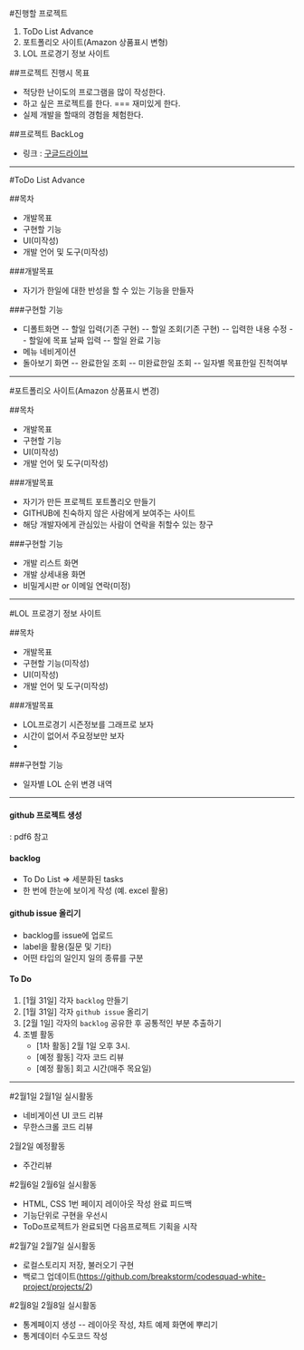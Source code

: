 #진행할 프로젝트
 1. ToDo List Advance
 2. 포트폴리오 사이트(Amazon 상품표시 변형)
 3. LOL 프로경기 정보 사이트

##프로젝트 진행시 목표  
 - 적당한 난이도의 프로그램을 많이 작성한다.
 - 하고 싶은 프로젝트를 한다. === 재미있게 한다.
 - 실제 개발을 할때의 경험을 체험한다. 

##프로젝트 BackLog
 - 링크 : [구글드라이브](https://docs.google.com/spreadsheets/d/1CuQO75AM2gPup-clRXhXNKwjIfEfa1CMokcL6Pw3awU/edit?usp=sharing)
 
----
   
#ToDo List Advance

##목차
  - 개발목표
  - 구현할 기능
  - UI(미작성)
  - 개발 언어 및 도구(미작성) 

###개발목표
  - 자기가 한일에 대한 반성을 할 수 있는 기능을 만들자

###구현할 기능
  - 디폴트화면
  -- 할일 입력(기존 구현)
  -- 할일 조회(기존 구현)
  -- 입력한 내용 수정
  -- 할일에 목표 날짜 입력
  -- 할일 완료 기능
  - 메뉴 네비게이션
  - 돌아보기 화면
  -- 완료한일 조회
  -- 미완료한일 조회
  -- 일자별 목표한일 진척여부 

----







#포트폴리오 사이트(Amazon 상품표시 변경)

##목차
  - 개발목표
  - 구현할 기능
  - UI(미작성)
  - 개발 언어 및 도구(미작성) 

###개발목표
  - 자기가 만든 프로젝트 포트폴리오 만들기
  - GITHUB에 친숙하지 않은 사람에게 보여주는 사이트
  - 해당 개발자에게 관심있는 사람이 연락을 취할수 있는 창구

###구현할 기능
  - 개발 리스트 화면
  - 개발 상세내용 화면
  - 비밀게시판 or 이메일 연락(미정)
   

---







#LOL 프로경기 정보 사이트

##목차
  - 개발목표
  - 구현할 기능(미작성)
  - UI(미작성)
  - 개발 언어 및 도구(미작성) 

###개발목표
  - LOL프로경기 시즌정보를 그래프로 보자
  - 시간이 없어서 주요정보만 보자
  - 

###구현할 기능
  - 일자별 LOL 순위 변경 내역

---

#### github 프로젝트 생성
: pdf6 참고

#### backlog
- To Do List => 세분화된 tasks
- 한 번에 한눈에 보이게 작성 (예. excel 활용)

#### github issue 올리기
- backlog를 issue에 업로드
- label을 활용(질문 및 기타)
- 어떤 타입의 일인지 일의 종류를 구분

#### To Do
1. [1월 31일] 각자 `backlog` 만들기 
2. [1월 31일] 각자 `github issue` 올리기
3. [2월 1일] 각자의 `backlog` 공유한 후 공통적인 부분 추출하기 
4. 조별 활동
    - [1차 활동] 2월 1일 오후 3시.
    - [예정 활동] 각자 코드 리뷰
    - [예정 활동] 회고 시간(매주 목요일)

---

#2월1일 
2월1일 실시활동
 - 네비게이션 UI 코드 리뷰
 - 무한스크롤 코드 리뷰

2월2일 예정활동
 - 주간리뷰

#2월6일
2월6일 실시활동
 - HTML, CSS 1번 페이지 레이아웃 작성 완료 
      피드백
 - 기능단위로 구현을 우선시
 - ToDo프로젝트가 완료되면 다음프로젝트 기획을 시작 

#2월7일
2월7일 실시활동
 - 로컬스토리지 저장, 불러오기 구현
 - 백로그 업데이트(https://github.com/breakstorm/codesquad-white-project/projects/2) 

#2월8일
2월8일 실시활동
 - 통계페이지 생성
   -- 레이아웃 작성, 챠트 예제 화면에 뿌리기
 - 통계데이터 수도코드 작성
